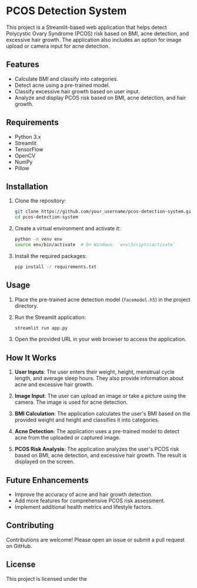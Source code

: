 # PCOS Detection System

This project is a Streamlit-based web application that helps detect Polycystic Ovary Syndrome (PCOS) risk based on BMI, acne detection, and excessive hair growth. The application also includes an option for image upload or camera input for acne detection.

## Features

- Calculate BMI and classify into categories.
- Detect acne using a pre-trained model.
- Classify excessive hair growth based on user input.
- Analyze and display PCOS risk based on BMI, acne detection, and hair growth.

## Requirements

- Python 3.x
- Streamlit
- TensorFlow
- OpenCV
- NumPy
- Pillow

## Installation

1. Clone the repository:
    ```bash
    git clone https://github.com/your_username/pcos-detection-system.git
    cd pcos-detection-system
    ```

2. Create a virtual environment and activate it:
    ```bash
    python -m venv env
    source env/bin/activate  # On Windows: `env\Scripts\activate`
    ```

3. Install the required packages:
    ```bash
    pip install -r requirements.txt
    ```

## Usage

1. Place the pre-trained acne detection model (`facemodel.h5`) in the project directory.

2. Run the Streamlit application:
    ```bash
    streamlit run app.py
    ```

3. Open the provided URL in your web browser to access the application.

## How It Works

1. **User Inputs**: The user enters their weight, height, menstrual cycle length, and average sleep hours. They also provide information about acne and excessive hair growth.

2. **Image Input**: The user can upload an image or take a picture using the camera. The image is used for acne detection.

3. **BMI Calculation**: The application calculates the user's BMI based on the provided weight and height and classifies it into categories.

4. **Acne Detection**: The application uses a pre-trained model to detect acne from the uploaded or captured image.

5. **PCOS Risk Analysis**: The application analyzes the user's PCOS risk based on BMI, acne detection, and excessive hair growth. The result is displayed on the screen.

## Future Enhancements

- Improve the accuracy of acne and hair growth detection.
- Add more features for comprehensive PCOS risk assessment.
- Implement additional health metrics and lifestyle factors.

## Contributing

Contributions are welcome! Please open an issue or submit a pull request on GitHub.

## License

This project is licensed under the
